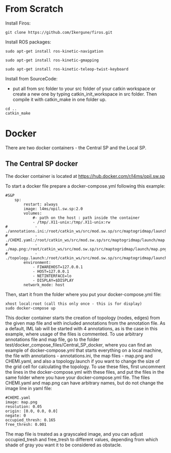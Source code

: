 # From Scratch

Install Firos:

```git clone https://github.com/Ikergune/firos.git```

Install ROS packages:

```sudo apt-get install ros-kinetic-navigation```

```sudo apt-get install ros-kinetic-gmapping```

```sudo apt-get install ros-kinetic-teleop-twist-keyboard```

Install from SourceCode:

* put all from src folder to your src folder of your catkin workspace or create a new one by typing catkin_init_workspace in src folder. Then compile it with catkin_make in one folder up.
```
cd ..
catkin_make
```

# Docker

There are two docker containers - the Central SP and the Local SP.

## The Central SP docker

The docker container is located at 
<https://hub.docker.com/r/l4ms/opil.sw.sp>

To start a docker file prepare a docker-compose.yml following this example:

```
#S&P
    sp:
        restart: always
        image: l4ms/opil.sw.sp:2.0
        volumes:
            #- path on the host : path inside the container
            - /tmp/.X11-unix:/tmp/.X11-unix:rw
#            - ./annotations.ini:/root/catkin_ws/src/mod.sw.sp/src/maptogridmap/launch/annotations.ini:ro
#            - ./CHEMI.yaml:/root/catkin_ws/src/mod.sw.sp/src/maptogridmap/launch/map.yaml:ro
#            - ./map.png:/root/catkin_ws/src/mod.sw.sp/src/maptogridmap/launch/map.png:ro
#            - ./topology.launch:/root/catkin_ws/src/mod.sw.sp/src/maptogridmap/launch/topology.launch:ro
        environment:
            - FIWAREHOST=127.0.0.1
            - HOST=127.0.0.1
            - NETINTERFACE=lo
            - DISPLAY=$DISPLAY
        network_mode: host
```

Then, start it from the folder where you put your docker-compose.yml file:
```
xhost local:root (call this only once - this is for display)
sudo docker-compose up
```
This docker container starts the creation of topology (nodes, edges) from the given map file and with included annotations from the annotation file. As a default, IML lab will be started with 4 annotations, as is the case in this example, where usage of the files is commented.
To use arbitrary annotations file and map file, go to the folder test/docker_compose_files/Central_SP_docker, where you can find an example of docker-compose.yml that starts everything on a local machine, the file with annotations - annotations.ini, the map files - map.png and CHEMI.yaml, and also a topology.launch if you want to change the size of the grid cell for calculating the topology. To use these files, first uncomment the lines in the docker-compose.yml with these files, and put the files in the same folder where you have your docker-compose.yml file. The files CHEMI.yaml and map.png can have arbitrary names, but do not change the image line in yaml file:
```
#CHEMI.yaml
image: map.png
resolution: 0.05
origin: [0.0, 0.0, 0.0]
negate: 0
occupied_thresh: 0.165
free_thresh: 0.001
```
The map file is treated as a grayscaled image, and you can adjust occupied_tresh and free_tresh to different values, depending from which shade of gray you want it to be considered as obstacle.

